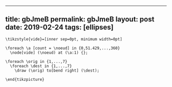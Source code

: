 ---
 title: gbJmeB
 permalink: gbJmeB
 layout: post
 date: 2019-02-24
 tags: [ellipses]
 ---

```latex\begin{tikzpicture}[bend angle=25, scale=2]
\tikzstyle{vide}=[inner sep=0pt, minimum width=0pt]

\foreach \a [count = \noeud] in {0,51.429,...,360}
  \node[vide] (\noeud) at (\a:1) {};

\foreach \orig in {1,...,7}
  \foreach \dest in {1,...,7}
    \draw (\orig) to[bend right] (\dest);

\end{tikzpicture}
```